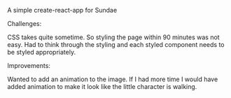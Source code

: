 A simple create-react-app for Sundae

Challenges:

CSS takes quite sometime. So styling the page within 90 minutes was not easy. Had to think through the styling and each styled component needs to be styled appropriately. 

Improvements:

Wanted to add an animation to the image. If I had more time I would have added animation to make it look like the little character is walking. 